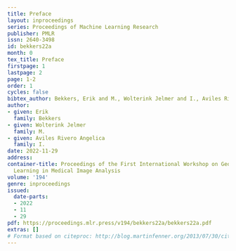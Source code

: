 ```yaml
---
title: Preface
layout: inproceedings
series: Proceedings of Machine Learning Research
publisher: PMLR
issn: 2640-3498
id: bekkers22a
month: 0
tex_title: Preface
firstpage: 1
lastpage: 2
page: 1-2
order: 1
cycles: false
bibtex_author: Bekkers, Erik and M., Wolterink Jelmer and I., Aviles Rivero Angelica
author:
- given: Erik
  family: Bekkers
- given: Wolterink Jelmer
  family: M.
- given: Aviles Rivero Angelica
  family: I.
date: 2022-11-29
address:
container-title: Proceedings of the First International Workshop on Geometric Deep
  Learning in Medical Image Analysis
volume: '194'
genre: inproceedings
issued:
  date-parts:
  - 2022
  - 11
  - 29
pdf: https://proceedings.mlr.press/v194/bekkers22a/bekkers22a.pdf
extras: []
# Format based on citeproc: http://blog.martinfenner.org/2013/07/30/citeproc-yaml-for-bibliographies/
---
```

